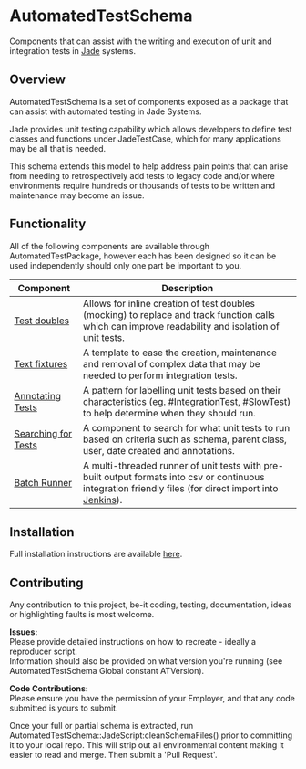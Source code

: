 # AutomatedTestSchema
Components that can assist with the writing and execution of unit and integration tests in [Jade](https://www.jadeworld.com) systems.

## Overview
AutomatedTestSchema is a set of components exposed as a package that can assist with automated testing in Jade Systems.  

Jade provides unit testing capability which allows developers to define test classes and functions under JadeTestCase, which for many applications may be all that is needed.  

This schema extends this model to help address pain points that can arise from needing to retrospectively add tests to legacy code and/or where environments require hundreds or thousands of tests to be written and maintenance may become an issue.

## Functionality
All of the following components are available through AutomatedTestPackage, however each has been designed so it can be used independently should only one part be important to you.

| Component | Description |
| --------- | ----------- |
| [Test doubles](https://github.com/jadelab/AutomatedTestSchema/wiki/Test-Doubles) | Allows for inline creation of test doubles (mocking) to replace and track function calls which can improve readability and isolation of unit tests.|
| [Text fixtures](https://github.com/jadelab/AutomatedTestSchema/wiki/Test-Fixtures) | A template to ease the creation, maintenance and removal of complex data that may be needed to perform integration tests.|
| [Annotating Tests](https://github.com/jadelab/AutomatedTestSchema/wiki/Annotating-Tests) | A pattern for labelling unit tests based on their characteristics (eg. #IntegrationTest, #SlowTest) to help determine when they should run.|
| [Searching for Tests](https://github.com/jadelab/AutomatedTestSchema/wiki/Test-Locator) | A component to search for what unit tests to run based on criteria such as schema, parent class, user, date created and annotations.|
| [Batch Runner](https://github.com/jadelab/AutomatedTestSchema/wiki/Batch-Runner) | A multi-threaded runner of unit tests with pre-built output formats into csv or continuous integration friendly files (for direct import into [Jenkins](https://jenkins.io/)).|

## Installation
Full installation instructions are available [here](https://github.com/jadelab/AutomatedTestSchema/wiki/Installation).

## Contributing
Any contribution to this project, be-it coding, testing, documentation, ideas or highlighting faults is most welcome. 

**Issues:**  
Please provide detailed instructions on how to recreate - ideally a reproducer script.  
Information should also be provided on what version you're running (see AutomatedTestSchema Global constant ATVersion).

**Code Contributions:**  
Please ensure you have the permission of your Employer, and that any code submitted is yours to submit.  

Once your full or partial schema is extracted, run AutomatedTestSchema::JadeScript:cleanSchemaFiles() prior to committing it to your local repo. This will strip out all environmental content making it easier to read and merge. Then submit a 'Pull Request'.



